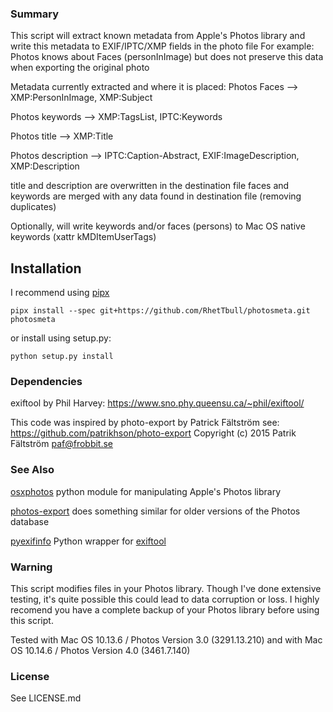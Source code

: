 ### Summary ###
This script will extract known metadata from Apple's Photos library and
write this metadata to EXIF/IPTC/XMP fields in the photo file
For example: Photos knows about Faces (personInImage) but does not
preserve this data when exporting the original photo

Metadata currently extracted and where it is placed:
Photos Faces --> XMP:PersonInImage, XMP:Subject

Photos keywords --> XMP:TagsList, IPTC:Keywords

Photos title --> XMP:Title

Photos description --> IPTC:Caption-Abstract, EXIF:ImageDescription, XMP:Description

title and description are overwritten in the destination file
faces and keywords are merged with any data found in destination file (removing duplicates)

Optionally, will write keywords and/or faces (persons) to
  Mac OS native keywords (xattr kMDItemUserTags)

Installation
------------

I recommend using [pipx](https://github.com/pipxproject/pipx)

`pipx install --spec git+https://github.com/RhetTbull/photosmeta.git photosmeta`

or install using setup.py:

`python setup.py install`

### Dependencies ###
  exiftool by Phil Harvey:
      https://www.sno.phy.queensu.ca/~phil/exiftool/

This code was inspired by photo-export by Patrick Fältström see:
  https://github.com/patrikhson/photo-export
  Copyright (c) 2015 Patrik Fältström <paf@frobbit.se>

### See Also ###

   [osxphotos](https://github.com/RhetTbull/osxphotos) python module for manipulating Apple's Photos library
	
   [photos-export](https://github.com/orangeturtle739/photos-export) does something similar for older versions of the Photos database

   [pyexifinfo](https://github.com/guinslym/pyexifinfo) Python wrapper for [exiftool](https://www.sno.phy.queensu.ca/~phil/exiftool/)


### Warning ###
This script modifies files in your Photos library.  Though I've done extensive testing, it's quite possible this could lead to data corruption or loss.  I highly recomend you have a complete backup of your Photos library before using this script.

Tested with Mac OS 10.13.6 / Photos Version 3.0 (3291.13.210) and with Mac OS 10.14.6 / Photos Version 4.0 (3461.7.140)

### License ###

See LICENSE.md
